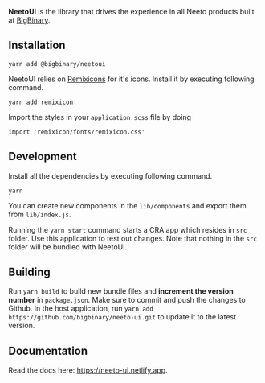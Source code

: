 **NeetoUI** is the library that drives the experience in all Neeto products built at [BigBinary](https://www.bigbinary.com).

## Installation

```
yarn add @bigbinary/neetoui
```

NeetoUI relies on [Remixicons](https://remixicon.com/) for it's icons.
Install it by executing following command.

```
yarn add remixicon
```

Import the styles in your `application.scss` file by doing

```
import 'remixicon/fonts/remixicon.css'
```

## Development

Install all the dependencies by executing following command.

```
yarn
```

You can create new components in the `lib/components` and export them from `lib/index.js`.

Running the `yarn start` command starts a CRA app which resides in `src` folder. Use this application to test out changes. Note that nothing in the `src` folder will be bundled with NeetoUI.

## Building

Run `yarn build` to build new bundle files and **increment the version number** in `package.json`.
Make sure to commit and push the changes to Github. In the host application, run `yarn add https://github.com/bigbinary/neeto-ui.git` to update it to the latest version.

## Documentation

Read the docs here: https://neeto-ui.netlify.app.

